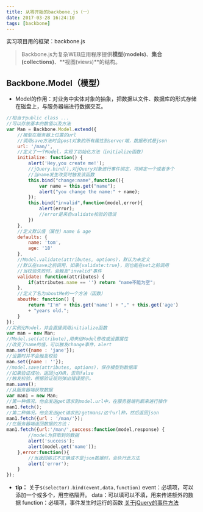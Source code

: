 ```yaml
---
title: 从零开始的backbone.js（一）
date: 2017-03-28 16:24:10
tags: [backbone]
---
```

实习项目用的框架：backbone.js

> Backbone.js为复杂WEB应用程序提供**模型(models)**、**集合(collections)**、**视图(views)**的结构。

<!--more-->

## Backbone.Model（模型）
* Model的作用：对业务中实体对象的抽象，把数据以文件、数据库的形式存储在磁盘上，与服务器端进行数据交互。
```javascript
//相当于public class ...
//可以存放基本的数值以及方法
var Man = Backbone.Model.extend({
	//模型在服务器上位置的url
	//调用save方法时会post对象的所有属性到server端，数据形式是json
	url: '/man/',
	//定义了一个Model，实现了初始化方法（initialize函数）
	initialize: function() {
		alert('Hey,you create me!');
		//jQuery.bind(),对jQuery对象进行事件绑定，可绑定一个或者多个
		//当name发生改变时触发该函数
		this.bind("change:name",function(){
			var name = this.get("name");
			alert("you change the name:" + name);
		});
		this.bind("invalid",function(model,error){
			alert(error);
			//error是来自validate校验的错误
		})
	},
	//定义默认值（属性）name & age
	defaults: {
		name: 'tom',
		age: '18'
	},
	//Model.validate(attributes, options)，默认为未定义
	//默认在save之前调用，如果{validate:true}，则也能在set之前调用
	//当校验失败时，会触发"invalid"事件
	validate: function(attributes) {
		if(attributes.name == '') return "name不能为空";
	},
	//定义了名为aboutMe的一个方法（函数）
	aboutMe: function() {
		return "I'm" + this.get('name') + "," + this.get('age') 
		+ "years old.";
	}
});
//实例化Model，并会直接调用initialize函数
var man = new Man;
//Model.set(attribute),用来给Model修改或设置属性
//改变了name的值，可以触发change事件，alert
man.set({name : 'jane'});
//设置时并不会触发校验
man.set({name : ''});
//model.save(attributes, options)，保存模型到数据库
//如果验证成功，返回jqXHR，否则false
//触发校验，根据验证规则弹出错误提示。
man.save();
//从服务器端获取数据
var man1 = new Man;
//第一种情况，他会发送get请求到model.url中，在服务器端判断来进行操作
man1.fetch();
//第二种情况，他会发送get请求到/getmans/这个url种，然后返回json
man1.fetch({url : '/man/'});
//在服务器端返回数据的方法：
man1.fetch({url:'/man/',success:function(model,response) {
		//model为获取到的数据
		alert('success');
		alert(model.get('name'));
	},error:function(){
		//当返回格式不正确或不是json数据时，会执行此方法
		alert('error');
	}
});
```
* **tip：** 关于`$(selector).bind(event,data,function)`
event：必填项，可以添加一个或多个，用空格隔开。
data：可以填可以不填，用来传递额外的数据
function：必填项，事件发生时运行的函数
[关于jQuery的事件方法](http://www.w3school.com.cn/jquery/jquery_ref_events.asp)

